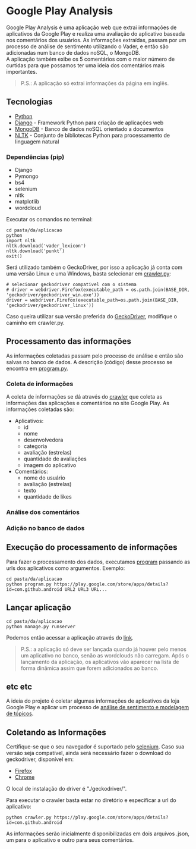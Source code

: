 # Google Play Analysis

Google Play Analysis é uma aplicação web que extrai informações de aplicativos da Google Play
e realiza uma avaliação do aplicativo baseada nos comentários dos usuários.
As informações extraídas, passam por um processo de análise de sentimento utilizando o Vader,
 e então são adicionadas num banco de dados noSQL, o MongoDB.  
A aplicação também exibe os 5 comentários com o maior número de curtidas para que possamos ter 
uma ideia dos comentários mais importantes.

> P.S.: A aplicação só extrai informações da página em inglês.


## Tecnologias

- [Python](https://www.python.org/)
- [Django](https://www.djangoproject.com/) - Framework Python para criação de aplicações web
- [MongoDB](https://www.mongodb.com/) - Banco de dados noSQL orientado a documentos
- [NLTK](https://www.nltk.org/install.html) - Conjunto de bibliotecas Python para processamento de linguagem natural

### Dependências (pip)
- Django
- Pymongo
- bs4
- selenium
- nltk
- matplotlib
- wordcloud

Executar os comandos no terminal:  
```
cd pasta/da/aplicacao  
python  
import nltk  
nltk.download('vader_lexicon')  
nltk.download('punkt')
exit()
```

Será utilizado também o GeckoDriver, por isso a aplicação já conta com uma versão Linux e uma Windows, 
basta selecionar em [crawler.py](/crawler.py):
```
# selecionar geckodriver compativel com o sistema
# driver = webdriver.Firefox(executable_path = os.path.join(BASE_DIR, 'geckodriver/geckodriver_win.exe'))
driver = webdriver.Firefox(executable_path=os.path.join(BASE_DIR, 'geckodriver/geckodriver_linux'))
```
Caso queira utilizar sua versão preferida do [GeckoDriver](https://github.com/mozilla/geckodriver/releases),
modifique o caminho em crawler.py.


## Processamento das informações

As informações coletadas passam pelo processo de análise e então são salvas no banco de dados.
A descrição (código) desse processo se encontra em [program.py](/program.py).

### Coleta de informações

A coleta de informações se dá através do [crawler](/crawler.py) que coleta as informações das aplicações e comentários
no site Google Play. As informações coletadas são:
- Aplicativos: 
  - id
  - nome
  - desenvolvedora
  - categoria
  - avaliação (estrelas)
  - quantidade de avaliações
  - imagem do aplicativo
- Comentários:
  - nome do usuário
  - avaliação (estrelas)
  - texto
  - quantidade de likes
  
### Análise dos comentários




### Adição no banco de dados


## Execução do processamento de informações

Para fazer o processamento dos dados, executamos [program](/progrma.py) passando as urls dos aplicativos como argumentos. Exemplo:
```
cd pasta/da/aplicacao
python program.py https://play.google.com/store/apps/details?id=com.github.android URL2 URL3 URL...
```

## Lançar aplicação

```
cd pasta/da/aplicacao
python manage.py runserver
```
Podemos então acessar a aplicação através do [link](http://127.0.0.1:8000/).

>P.S.: a aplicação só deve ser lançada quando já houver pelo menos um aplicativo no banco, senão as wordclouds não carregam.
> Após o lançamento da aplicação, os aplicativos vão aparecer na lista de forma dinâmica assim que forem adicionados ao banco.

## etc etc
A ideia do projeto é coletar algumas informações de aplicativos da loja Google Play e aplicar um processo de [análise de sentimento e modelagem de tópicos](https://dl.acm.org/doi/10.1145/3178876.3186168).

## Coletando as Informações
Certifique-se que o seu navegador é suportado pelo [selenium](https://www.selenium.dev/documentation/en/getting_started_with_webdriver/browsers/). Caso sua versão seja compatível, ainda será necessário fazer o download do geckodriver, disponível em:
  - [Firefox](https://github.com/mozilla/geckodriver/releases)
  - [Chrome](https://sites.google.com/a/chromium.org/chromedriver/downloads)

O local de instalação do driver é "./geckodriver/".

Para executar o crawler basta estar no diretório e especificar a url do aplicativo:
```
python crawler.py https://play.google.com/store/apps/details?id=com.github.android
```
As informações serão inicialmente disponibilizadas em dois arquivos .json, um para o aplicativo e outro para seus comentários.
 
